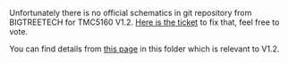 Unfortunately there is no official schematics in git repository from BIGTREETECH for TMC5160 V1.2. [Here is the ticket](https://github.com/bigtreetech/BIGTREETECH-TMC5160-V1.0/issues/8) to fix that, feel free to vote.

You can find details from [this page](https://www.biqu.equipment/products/bigtreetech-tmc5160-v1-0-driver-spi-mode-silent-high-precision-stepstick-stepper-motor-driver-with-heatsink-for-skr-v1-3-gen-v1-4-reprap) in this folder which is relevant to V1.2.